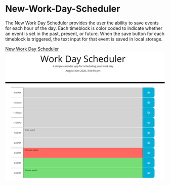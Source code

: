 # New-Work-Day-Scheduler

 The New Work Day Scheduler provides the user the ability to save events for each hour of the day. Each timeblock is color coded to indicate whether an event is set in the past, present, or future. When the save button for each timeblock is triggered, the text input for that event is saved in local storage. 

 [New Work Day Scheduler](https://nickfs.github.io/New-Work-Day-Scheduler/)
 ![my screenshot](https://github.com/NickFS/New-Work-Day-Scheduler/blob/develop/Develop/workday_screenshot.PNG)